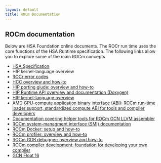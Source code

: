```yaml
---
layout: default
title: ROCm Documentation
---
```


## ROCm documentation

Below are HSA Foundation online documents. The ROCr run time
uses the core functions of the HSA Runtime specification. The
following links allow you to explore some of the main ROCm
concepts.

* [HSA Specification](http://www.hsafoundation.com/html_spec11/HSA_Library.htm)
* HIP kernel-language overview
* [ROCr error codes](ROCmRTec.html)
* [HCC overview and how-to](https://github.com/RadeonOpenCompute/hcc/wiki)
* [HIP porting giude: overview and
  how-to](https://github.com/GPUOpen-ProfessionalCompute-Tools/HIP/blob/master/docs/markdown/hip_porting_guide.md)
* [HIP Runtime API overview and documentation
  (Doxygen)](http://gpuopen-professionalcompute-tools.github.io/HIP/)
* [HIP kernel-language overview](https://github.com/GPUOpen-ProfessionalCompute-Tools/HIP/blob/master/docs/markdown/hip_kernel_language.md)
* [AMD GPU-compute application binary interface (ABI): ROCm run-time
  loader support, standardized compute ABI for tools and compiler
  developers](https://github.com/RadeonOpenCompute/ROCm-Docs/blob/master/AMDGPU-ABI.md)
* [Documentation covering helper tools for ROCm GCN LLVM assembler](https://github.com/RadeonOpenCompute/LLVM-AMDGPU-Assembler-Extra/blob/master/README.md)
* [ROCm system-managment interface (SMI) documentation](https://github.com/RadeonOpenCompute/ROC-smi/blob/master/README.md)
* [ROCm Docker: setup and how-to](https://github.com/RadeonOpenCompute/ROCm-docker/blob/master/README.md)
* [ROCm profiler: overview and how-to](https://github.com/RadeonOpenCompute/ROCm-Profiler/blob/master/README.md)
* [ROCm GDB debugger: overview and how-to](https://github.com/RadeonOpenCompute/ROCm-Debugger/blob/master/TUTORIAL.md)
* [ROCm compiler development: foundation for developing your own compiler](ROCmCompilerKit.html)
* [GCN Float 16](GCN_Float16.html)
